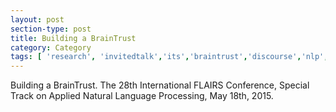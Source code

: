 ```yaml
---
layout: post
section-type: post
title: Building a BrainTrust
category: Category
tags: [ 'research', 'invitedtalk','its','braintrust','discourse','nlp','reading','education','semantics']
---
```

Building a BrainTrust. The 28th International FLAIRS Conference, Special Track on Applied Natural Language Processing, May 18th, 2015.

